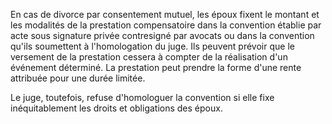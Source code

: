 En cas de divorce par consentement mutuel, les époux fixent le montant et les modalités de la prestation compensatoire dans la convention établie par acte sous signature privée contresigné par avocats ou dans la convention qu'ils soumettent à l'homologation du juge. Ils peuvent prévoir que le versement de la prestation cessera à compter de la réalisation d'un événement déterminé. La prestation peut prendre la forme d'une rente attribuée pour une durée limitée.

Le juge, toutefois, refuse d'homologuer la convention si elle fixe inéquitablement les droits et obligations des époux.
